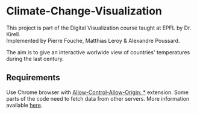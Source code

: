 # Climate-Change-Visualization

This project is part of the Digital Visualization course taught at EPFL by Dr. Kirell.  
Implemented by Pierre Fouche, Matthias Leroy & Alexandre Poussard.

The aim is to give an interactive worlwide view of countries' temperatures during the last century.


## Requirements

Use Chrome browser with [Allow-Control-Allow-Origin: *](https://chrome.google.com/webstore/detail/allow-control-allow-origi/nlfbmbojpeacfghkpbjhddihlkkiljbi?hl=en) extension. Some parts of the code need to fetch data from other servers. More information available [here](https://developer.mozilla.org/en-US/docs/Web/HTTP/CORS).
